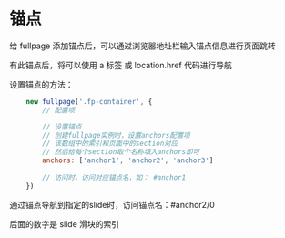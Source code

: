 # 锚点
给 fullpage 添加锚点后，可以通过浏览器地址栏输入锚点信息进行页面跳转

有此锚点后，将可以使用 a 标签 或 location.href 代码进行导航

设置锚点的方法：

```js
    new fullpage('.fp-container', {
        // 配置项

        // 设置锚点
        // 创建fullpage实例时，设置anchors配置项
        // 该数组中的索引和页面中的section对应
        // 然后给每个section取个名称填入anchors即可
        anchors: ['anchor1', 'anchor2', 'anchor3']
        
        // 访问时，访问对应锚点名，如： #anchor1
    })
```

通过锚点导航到指定的slide时，访问锚点名：#anchor2/0

后面的数字是 slide 滑块的索引